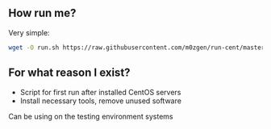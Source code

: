 ## How run me?

Very simple:
```bash
wget -O run.sh https://raw.githubusercontent.com/m0zgen/run-cent/master/run.sh | bash run.sh
```

## For what reason I exist?

- Script for first run after installed CentOS servers
- Install necessary tools, remove unused software

Can be using on the testing environment systems